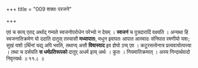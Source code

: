 +++
title = "009 शक्तः परजने"

+++

एवं च सत्य् एतद् अर्थाद् गम्यते स्वजनोपरोधेन परेभ्यो न देयम् । **स्वजनं** च पुत्रदारादिं वक्ष्यति । अन्यथा हि स्वजनातिक्रमेण यो ददाति दातुस् तस्यासौ **मध्यापातः**, मधुन इवापतः आपात आस्वादः संनिपात रमणीयो यशः; सुखं यशो ऽर्थिनां यद्य् अपि भवति, तथाप्य् असौ **विषास्वाद** इव ज्ञेयो ऽप्य् एव । कटुरसत्वेनात्र प्रत्यवायोत्पत्त्या । तथा च दर्सयति **स धर्मप्रतिरूपको** दातुर् अधर्म इत्य् अर्थः । कुतः । नियमातिक्रमात् । अस्य निन्दार्थवादो निवृत्त्यर्थः ॥ ११.८ ॥